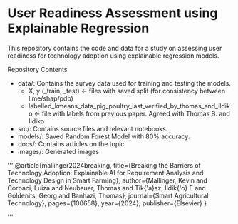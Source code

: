 # User Readiness Assessment using Explainable Regression

This repository contains the code and data for a study on assessing user readiness for technology adoption using explainable regression models.

Repository Contents
- data/: Contains the survey data used for training and testing the models.
  - X, y (_train, _test) <- files with saved split (for consistency between lime/shap/pdp)
  - labelled_kmeans_data_pig_poultry_last_verified_by_thomas_and_ildiko <- file with labels from previous paper. Agreed with Thomas B. and Ildiko
- src/: Contains source files and relevant notebooks.
- models/: Saved Random Forest Model with 80% accuracy.
- docs/: Contains articles on the topic
- images/: Generated images

'''
@article{mallinger2024breaking,
  title={Breaking the Barriers of Technology Adoption: Explainable AI for Requirement Analysis and Technology Design in Smart Farming},
  author={Mallinger, Kevin and Corpaci, Luiza and Neubauer, Thomas and Tik{\'a}sz, Ildik{\'o} E and Goldenits, Georg and Banhazi, Thomas},
  journal={Smart Agricultural Technology},
  pages={100658},
  year={2024},
  publisher={Elsevier}
}

'''
